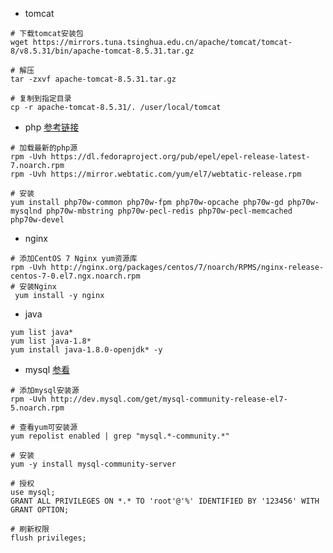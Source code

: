 - tomcat
```shell
# 下载tomcat安装包
wget https://mirrors.tuna.tsinghua.edu.cn/apache/tomcat/tomcat-8/v8.5.31/bin/apache-tomcat-8.5.31.tar.gz

# 解压
tar -zxvf apache-tomcat-8.5.31.tar.gz

# 复制到指定目录
cp -r apache-tomcat-8.5.31/. /user/local/tomcat
```

- php [参考链接](https://blog.csdn.net/zhezhebie/article/details/73325663)
```shell
# 加载最新的php源
rpm -Uvh https://dl.fedoraproject.org/pub/epel/epel-release-latest-7.noarch.rpm
rpm -Uvh https://mirror.webtatic.com/yum/el7/webtatic-release.rpm

# 安装
yum install php70w-common php70w-fpm php70w-opcache php70w-gd php70w-mysqlnd php70w-mbstring php70w-pecl-redis php70w-pecl-memcached php70w-devel
```

- nginx 
```shell
# 添加CentOS 7 Nginx yum资源库
rpm -Uvh http://nginx.org/packages/centos/7/noarch/RPMS/nginx-release-centos-7-0.el7.ngx.noarch.rpm
# 安装Nginx
 yum install -y nginx
```

- java
```shell
yum list java*
yum list java-1.8*   
yum install java-1.8.0-openjdk* -y
```

- mysql [参看](https://blog.csdn.net/xizaihui/article/details/52962057)
```shell
# 添加mysql安装源
rpm -Uvh http://dev.mysql.com/get/mysql-community-release-el7-5.noarch.rpm

# 查看yum可安装源
yum repolist enabled | grep "mysql.*-community.*"

# 安装
yum -y install mysql-community-server

# 授权
use mysql;
GRANT ALL PRIVILEGES ON *.* TO 'root'@'%' IDENTIFIED BY '123456' WITH GRANT OPTION;

# 刷新权限
flush privileges;
```